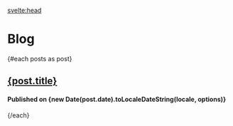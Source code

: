<script context="module">
  /** @type {import("@sveltejs/kit").Load} */
  export const load = async ({ fetch }) => {
    const posts = await fetch("/api/posts.json");
    const allPosts = await posts.json();

    return {
      props: {
        posts: allPosts,
      },
    };
  };
</script>

<script>
  export let posts;
  const locale = "en-US";
  const options = { weekday: "long", year: "numeric", month: "long", day: "numeric" };
</script>

<svelte:head>

  <title>Ian Pratt | Just a gay programmer</title>
</svelte:head>

# **Blog**

{#each posts as post}

## [{post.title}](/blog/{post.slug})

#### Published on {new Date(post.date).toLocaleDateString(locale, options)}

{/each}
